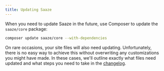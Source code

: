```yaml
---
title: Updating Saaze
---
```


When you need to update Saaze in the future, use Composer to update the `saaze/core` package:

```bash
composer update saaze/core --with-dependencies
```

On rare occasions, your site files will also need updating. Unfortunately, there is no easy way to achieve this without overwriting any customizations you might have made. In these cases, we'll outline exactly what files need updated and what steps you need to take in the [<i class="fe fe-external-link pr-1"></i>changelog](https://github.com/Saaze/saaze/releases).
